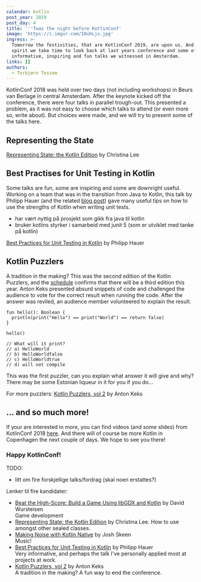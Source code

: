 ```yaml
---
calendar: kotlin
post_year: 2019
post_day: 4
title: '''Twas the night before KotlinConf'
image: 'https://i.imgur.com/I8uhLjx.jpg'
ingress: >-
  Tomorrow the festivities, that are KotlinConf 2019, are upon us. And in that
  spirit we take time to look back at last years conference and some of the
  informative, inspiring and fun talks we witnessed in Amsterdam. 
links: []
authors:
  - Torbjørn Tessem
---
```

KotlinConf 2018 was held over two days (not including workshops) in  Beurs van Berlage in central Amsterdam. After the keynote kicked off the conference, there were four talks in parallel trough-out. This presented a problem, as it was not easy to choose which talks to attend (or even more so, write about). But choices were made, and we will try to present some of the talks here.

## Representing the State

[Representing State: the Kotlin Edition](https://www.youtube.com/watch?v=-lVVfxsRjcY&list=PLQ176FUIyIUbVvFMqDc2jhxS-t562uytr&index=27) by Christina Lee

## Best Practises for Unit Testing in Kotlin
Some talks are fun, some are inspiring and some are downright useful. Working on a team that was in the transition from Java to Kotlin, this talk by Philipp Hauer (and the related [blog post](https://phauer.com/2018/best-practices-unit-testing-kotlin/)) gave many useful tips on how to use the strengths of Kotlin when writing unit tests.    

* har vært nyttig på prosjekt som gikk fra java til kotlin
* bruker kotlins styrker i samarbeid med junit 5 (som er utviklet med tanke på kotlin)

[Best Practices for Unit Testing in Kotlin](https://www.youtube.com/watch?v=RX_g65J14H0) by Philipp Hauer

## Kotlin Puzzlers

A tradition in the making? This was the second edition of the Kotlin Puzzlers, and the [schedule](https://kotlinconf.com/talks/6-dec/101328) confirms that there will be a third edition this year. Anton Keks presented absurd snippets of code and challenged the audience to vote for the correct result when running the code. After the answer was reviled, an audience member volunteered to explain the result.    

```
fun hello(): Boolean {
  println(print("Hello") == print("World") == return false)
}

hello()

// What will it print?
// a) HelloWorld
// b) HelloWorldfalse
// c) HelloWorldtrue
// d) will not compile 
```

This was the first puzzler, can you explain what answer it will give and why? There may be some Estonian liqueur in it for you if you do...  

For more puzzlers: [Kotlin Puzzlers, vol 2](https://www.youtube.com/watch?v=Xq9vBZs0j-8) by Anton Keks

## ... and so much more!

If your are interested in more, you can find videos (and some slides) from KotlinConf 2018 [here](https://kotlinconf.com/2018/talks/). And there will of course be more Kotlin in Copenhagen the next couple of days. We hope to see you there!

### Happy KotlinConf!

TODO: 

* litt om fire forskjellige talks/fordrag (skal noen erstattes?)

Lenker til fire kandidater:


* [Beat the High-Score: Build a Game Using libGDX and Kotlin](https://www.youtube.com/watch?v=kDxerDYelLs) by David Wursteisen\
  Game development
* [Representing State: the Kotlin Edition](https://www.youtube.com/watch?v=-lVVfxsRjcY&list=PLQ176FUIyIUbVvFMqDc2jhxS-t562uytr&index=27) by Christina Lee. How to use amongst other sealed classes. 
* [Making Noise with Kotlin Native](https://www.youtube.com/watch?v=vc04QKnryKs) by Josh Skeen\
  Music! 
* [Best Practices for Unit Testing in Kotlin](https://www.youtube.com/watch?v=RX_g65J14H0) by Philipp Hauer \
  Very informative, and perhaps the talk I've personally applied most at projects at work. 
* [Kotlin Puzzlers, vol 2](https://www.youtube.com/watch?v=Xq9vBZs0j-8) by Anton Keks\
  A tradition in the making? A fun way to end the conference.
